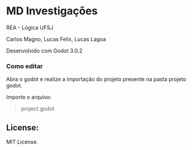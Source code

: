 # MD Investigações

REA - Lógica
UFSJ

Carlos Magno, Lucas Felix, Lucas Lagoa

Desenvolvido com Godot 3.0.2

### Como editar

Abra o godot e realize a importação do projeto presente na pasta projeto godot.

Importe o arquivo:
> project.godot

## License:

MIT License.
